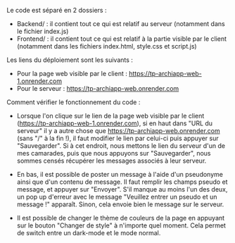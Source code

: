 Le code est séparé en 2 dossiers :

- Backend/ : il contient tout ce qui est relatif au serveur (notamment dans le fichier index.js)
- Frontend/ : il contient tout ce qui est relatif à la partie visible par le client (notamment dans les fichiers index.html, style.css et script.js)

Les liens du déploiement sont les suivants :

- Pour la page web visible par le client : https://tp-archiapp-web-1.onrender.com
- Pour le serveur : https://tp-archiapp-web.onrender.com

Comment vérifier le fonctionnement du code :

- Lorsque l'on clique sur le lien de la page web visible par le client (https://tp-archiapp-web-1.onrender.com), si en haut dans "URL du serveur" il y a autre chose que
https://tp-archiapp-web.onrender.com (sans "/" à la fin !), il faut modifier le lien par celui-ci puis appuyer sur "Sauvegarder". Si à cet endroit, nous mettons le lien du serveur d'un de mes camarades,
puis que nous appuyons sur "Sauvegarder", nous sommes censés récupérer les messages associés à leur serveur.

- En bas, il est possible de poster un message à l'aide d'un pseudonyme ainsi que d'un contenu de message. Il faut remplir les champs pseudo et message, et appuyer sur "Envoyer".
S'il manque au moins l'un des deux, un pop up d'erreur avec le message "Veuillez entrer un pseudo et un message !" apparaît. Sinon, cela envoie bien le message sur le serveur.

- Il est possible de changer le thème de couleurs de la page en appuyant sur le bouton "Changer de style" à n'importe quel moment. Cela permet de switch entre un dark-mode et le mode normal.
